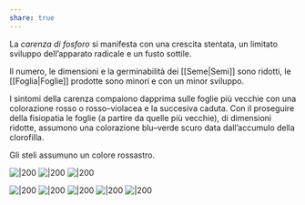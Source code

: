 ```yaml
---
share: true
---
```

La *carenza di fosforo* si manifesta con una crescita stentata, un limitato sviluppo dell’apparato radicale e un fusto sottile.

Il numero, le dimensioni e la germinabilità dei [[Seme|Semi]] sono ridotti, le [[Foglia|Foglie]] prodotte sono minori e con un minor sviluppo.

I sintomi della carenza compaiono dapprima sulle foglie più vecchie con una colorazione rosso o rosso–violacea e la succesiva caduta.
Con il proseguire della fisiopatia le foglie (a partire da quelle più vecchie), di dimensioni ridotte, assumono una colorazione blu–verde scuro data dall’accumulo della clorofilla.

Gli steli assumuno un colore rossastro.

![|200](e201e20510be9579939473d83bb7b616_MD5%201.png)
![|200](05a16d571eae4b22030a94ff58ed110c_MD5%201.png)
![|200](6bfa52f83325a46aad05fbabc0bc01ce_MD5%201.png)

![|200](0b3e05f7356f5d06c6287b97b2ac5565_MD5%201.png)
![|200](1fb64d1c336a969b9f1158584f33ea62_MD5%201.png)
![|200](e513a1f83c031cbc7790c03ece348faa_MD5%201.png)
![|200](b465e409dc1dd525275c9a7f0415c246_MD5%201.png)
![|200](40b457bf6f259dcb91fe0c24953c8c3f_MD5%201.png)